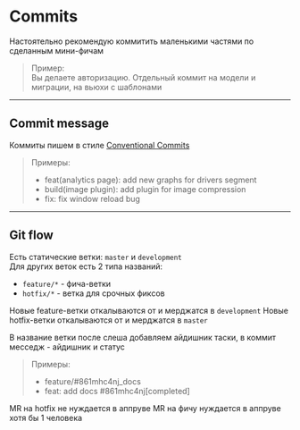 # Commits

Настоятельно рекомендую коммитить маленькими частями по сделанным мини-фичам

> Пример:\
> Вы делаете авторизацию. Отдельный коммит на модели и миграции, на вьюхи с шаблонами

---

## Commit message

Коммиты пишем в стиле [Conventional Commits](https://www.conventionalcommits.org/en/v1.0.0/#summary)

> Примеры:
>
> - feat(analytics page): add new graphs for drivers segment
> - build(image plugin): add plugin for image compression
> - fix: fix window reload bug

---

## Git flow

Есть статические ветки: `master` и `development`\
Для других веток есть 2 типа названий:

- `feature/*` - фича-ветки
- `hotfix/*` - ветка для срочных фиксов

Новые feature-ветки откалываются от и мерджатся в `development`
Новые hotfix-ветки откалываются от и мерджатся в `master`

В название ветки после слеша добавляем айдишник таски, в коммит месседж - айдишник и статус

> Примеры:
>
> - feature/#861mhc4nj_docs
> - feat: add docs #861mhc4nj[completed]

MR на hotfix не нуждается в аппруве
MR на фичу нуждается в аппруве хотя бы 1 человека
